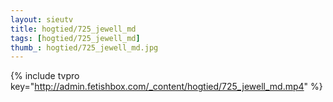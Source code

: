 ```yaml
--- 
layout: sieutv
title: hogtied/725_jewell_md
tags: [hogtied/725_jewell_md]
thumb_: hogtied/725_jewell_md.jpg
---
```

{% include tvpro key="http://admin.fetishbox.com/_content/hogtied/725_jewell_md.mp4" %} 
